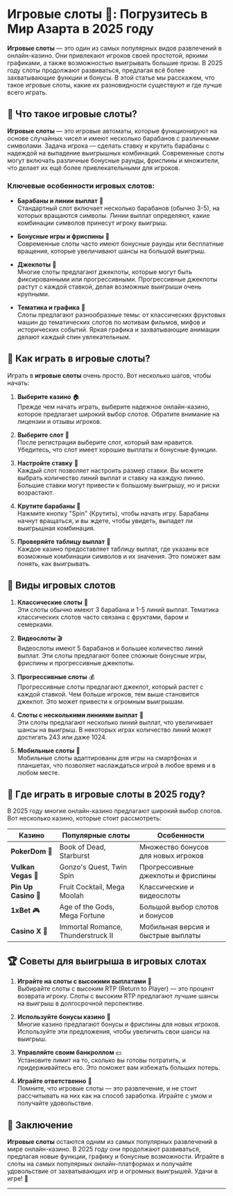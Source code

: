 # Игровые слоты 🎰: Погрузитесь в Мир Азарта в 2025 году

**Игровые слоты** — это один из самых популярных видов развлечений в онлайн-казино. Они привлекают игроков своей простотой, яркими графиками, а также возможностью выигрывать большие призы. В 2025 году слоты продолжают развиваться, предлагая всё более захватывающие функции и бонусы. В этой статье мы расскажем, что такое игровые слоты, какие их разновидности существуют и где лучше всего играть.

## 🎯 Что такое игровые слоты?

**Игровые слоты** — это игровые автоматы, которые функционируют на основе случайных чисел и имеют несколько барабанов с различными символами. Задача игрока — сделать ставку и крутить барабаны с надеждой на выпадение выигрышных комбинаций. Современные слоты могут включать различные бонусные раунды, фриспины и множители, что делает их ещё более привлекательными для игроков.

### Ключевые особенности игровых слотов:

- **Барабаны и линии выплат** 🎡  
   Стандартный слот включает несколько барабанов (обычно 3-5), на которых вращаются символы. Линии выплат определяют, какие комбинации символов принесут игроку выигрыш.

- **Бонусные игры и фриспины** 🎁  
   Современные слоты часто имеют бонусные раунды или бесплатные вращения, которые увеличивают шансы на большой выигрыш.

- **Джекпоты** 💎  
   Многие слоты предлагают джекпоты, которые могут быть фиксированными или прогрессивными. Прогрессивные джекпоты растут с каждой ставкой, делая возможные выигрыши очень крупными.

- **Тематика и графика** 🎨  
   Слоты предлагают разнообразные темы: от классических фруктовых машин до тематических слотов по мотивам фильмов, мифов и исторических событий. Яркая графика и захватывающие анимации делают каждый спин увлекательным.

## 🏅 Как играть в игровые слоты?

Играть в **игровые слоты** очень просто. Вот несколько шагов, чтобы начать:

1. **Выберите казино** 🏠  
   Прежде чем начать играть, выберите надежное онлайн-казино, которое предлагает широкий выбор слотов. Обратите внимание на лицензии и отзывы игроков.

2. **Выберите слот** 🎰  
   После регистрации выберите слот, который вам нравится. Убедитесь, что слот имеет хорошие выплаты и бонусные функции.

3. **Настройте ставку** 💸  
   Каждый слот позволяет настроить размер ставки. Вы можете выбрать количество линий выплат и ставку на каждую линию. Большие ставки могут привести к большому выигрышу, но и риски возрастают.

4. **Крутите барабаны** 🔄  
   Нажмите кнопку "Spin" (Крутить), чтобы начать игру. Барабаны начнут вращаться, и вы ждете, чтобы увидеть, выпадет ли выигрышная комбинация.

5. **Проверяйте таблицу выплат** 📜  
   Каждое казино предоставляет таблицу выплат, где указаны все возможные комбинации символов и их значения. Это поможет вам понять, как выигрывать.

## 🎯 Виды игровых слотов

1. **Классические слоты** 🍒  
   Эти слоты обычно имеют 3 барабана и 1-5 линий выплат. Тематика классических слотов часто связана с фруктами, баром и семерками.

2. **Видеослоты** 🎬  
   Видеослоты имеют 5 барабанов и большее количество линий выплат. Эти слоты предлагают более сложные бонусные игры, фриспины и прогрессивные джекпоты.

3. **Прогрессивные слоты** 💰  
   Прогрессивные слоты предлагают джекпот, который растет с каждой ставкой. Чем больше игроков, тем выше становится джекпот. Это может привести к огромным выигрышам.

4. **Слоты с несколькими линиями выплат** 🔄  
   Эти слоты предлагают несколько линий выплат, что увеличивает шансы на выигрыш. В некоторых играх количество линий может достигать 243 или даже 1024.

5. **Мобильные слоты** 📱  
   Мобильные слоты адаптированы для игры на смартфонах и планшетах, что позволяет наслаждаться игрой в любое время и в любом месте.

## 🎯 Где играть в игровые слоты в 2025 году?

В 2025 году многие онлайн-казино предлагают широкий выбор слотов. Вот несколько казино, которые стоит рассмотреть:

| Казино              | Популярные слоты        | Особенности               |
|---------------------|-------------------------|--------------------------|
| **PokerDom** 🎰     | Book of Dead, Starburst  | Множество бонусов для новых игроков |
| **Vulkan Vegas** 🎡  | Gonzo's Quest, Twin Spin | Прогрессивные джекпоты и фриспины |
| **Pin Up Casino** 🎯 | Fruit Cocktail, Mega Moolah | Классические и видеослоты |
| **1xBet** 🎮        | Age of the Gods, Mega Fortune | Большой выбор слотов и бонусов |
| **Casino X** 🎉     | Immortal Romance, Thunderstruck II | Мобильная версия и быстрые выплаты |

## 🏆 Советы для выигрыша в игровых слотах

1. **Играйте на слоты с высокими выплатами** 💸  
   Выбирайте слоты с высоким RTP (Return to Player) — это процент возврата игроку. Слоты с высоким RTP предлагают лучшие шансы на выигрыш в долгосрочной перспективе.

2. **Используйте бонусы казино** 🎁  
   Многие казино предлагают бонусы и фриспины для новых игроков. Используйте эти предложения, чтобы увеличить свои шансы на выигрыш.

3. **Управляйте своим банкроллом** 💵  
   Установите лимит на то, сколько вы готовы потратить, и придерживайтесь его. Это поможет вам избежать больших потерь.

4. **Играйте ответственно** 🧠  
   Помните, что игровые слоты — это развлечение, и не стоит рассчитывать на них как на способ заработка. Играйте с умом и получайте удовольствие.

## 🎯 Заключение

**Игровые слоты** остаются одним из самых популярных развлечений в мире онлайн-казино. В 2025 году они продолжают развиваться, предлагая новые функции, графику и бонусные возможности. Играйте в слоты на самых популярных онлайн-платформах и получайте удовольствие от захватывающих игр и огромных выигрышей. Удачи в игре! 🎰

---

